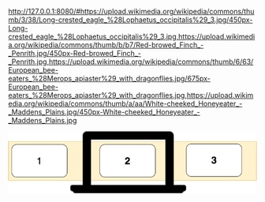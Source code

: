 <http://127.0.0.1:8080/#https://upload.wikimedia.org/wikipedia/commons/thumb/3/38/Long-crested_eagle_%28Lophaetus_occipitalis%29_3.jpg/450px-Long-crested_eagle_%28Lophaetus_occipitalis%29_3.jpg,https://upload.wikimedia.org/wikipedia/commons/thumb/b/b7/Red-browed_Finch_-_Penrith.jpg/450px-Red-browed_Finch_-_Penrith.jpg,https://upload.wikimedia.org/wikipedia/commons/thumb/6/63/European_bee-eaters_%28Merops_apiaster%29_with_dragonflies.jpg/675px-European_bee-eaters_%28Merops_apiaster%29_with_dragonflies.jpg,https://upload.wikimedia.org/wikipedia/commons/thumb/a/aa/White-cheeked_Honeyeater_-_Maddens_Plains.jpg/450px-White-cheeked_Honeyeater_-_Maddens_Plains.jpg>


<img src='slides.png'>
